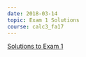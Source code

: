 ```yaml
---
date: 2018-03-14
topic: Exam 1 Solutions
course: calc3_fa17
---
```


[Solutions to Exam 1](http://ckottke.ncf.edu/pde_sp18/exam1_solns.pdf)
